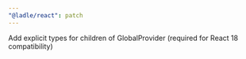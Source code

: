 ```yaml
---
"@ladle/react": patch
---
```


Add explicit types for children of GlobalProvider (required for React 18 compatibility)

